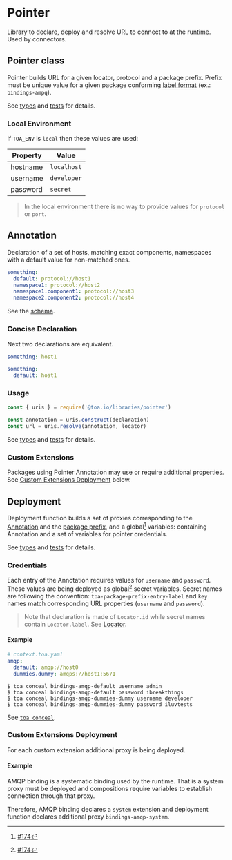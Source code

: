 # Pointer

Library to declare, deploy and resolve URL to connect to at the runtime. Used by connectors.

## Pointer class

Pointer builds URL for a given locator, protocol and a package prefix. Prefix must be unique value
for a given package conforming [label format](#) (ex.: `bindings-ampq`).

See [types](types/pointer.d.ts) and [tests](test/pointer.test.js) for details.

### Local Environment

If `TOA_ENV` is `local` then these values are used:

| Property | Value       |
|----------|-------------|
| hostname | `localhost` |
| username | `developer` |
| password | `secret`    |

> In the local environment there is no way to provide values for `protocol` or `port`.

## Annotation

Declaration of a set of hosts, matching exact components, namespaces with a default value for
non-matched ones.

```yaml
something:
  default: protocol://host1
  namespace1: protocol://host2
  namespace1.component1: protocol://host3
  namespace2.component2: protocol://host4
```

See the [schema](src/uris/.construct/schema.yaml).

### Concise Declaration

Next two declarations are equivalent.

```yaml
something: host1
```

```yaml
something:
  default: host1
```

### Usage

```javascript
const { uris } = require('@toa.io/libraries/pointer')

const annotation = uris.construct(declaration)
const url = uris.resolve(annotation, locator)
```

See [types](types/uris.d.ts) and [tests](test/uris.test.js) for details.

### Custom Extensions

Packages using Pointer Annotation may use or require additional properties.
See [Custom Extensions Deployment](#custom-extensions-deployment) below.

## Deployment

Deployment function builds a set of proxies corresponding to
the [Annotation](#annotation) and the [package prefix](#pointer-class), and a global[^1]
variables: containing Annotation and a set of variables for pointer credentials.

See [types](types/deployment.d.ts) and [tests](test/deployment.test.js) for details.

### Credentials

Each entry of the Annotation requires values for `username` and `password`. These values are being
deployed as global[^1] secret variables. Secret names are following the
convention: `toa-package-prefix-entry-label` and `key` names match corresponding URL
properties (`username` and `password`).

> Note that declaration is made of `Locator.id` while secret names contain `Locator.label`.
> See [Locator](#).

#### Example

```yaml
# context.toa.yaml
amqp:
  default: amqp://host0
  dummies.dummy: amqps://host1:5671
```

```shell
$ toa conceal bindings-amqp-default username admin
$ toa conceal bindings-amqp-default password ibreakthings
$ toa conceal bindings-amqp-dummies-dummy username developer
$ toa conceal bindings-amqp-dummies-dummy password iluvtests
```

See [`toa conceal`](../../runtime/cli/readme.md#conceal).

### Custom Extensions Deployment

For each custom extension additional proxy is being deployed.

#### Example

AMQP binding is a systematic binding used by the runtime. That is a system proxy must be deployed
and compositions require variables to establish connection through that proxy.

Therefore, AMQP binding declares a `system` extension and deployment function declares additional
proxy `bindings-amqp-system`.

[^1]: [#174](https://github.com/toa-io/toa/issues/174)
